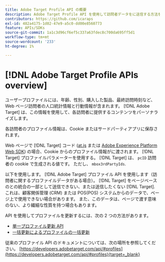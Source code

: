 ```yaml
---
title: Adobe Target Profile API の概要
description: Adobe Target Profile API を使用して訪問者データをに送信する方法を説明します。 [!DNL Target].
contributors: https://github.com/icaraps
exl-id: 482a4175-1d02-47e9-a5c0-dd00e8560773
feature: APIs/SDKs
source-git-commit: 1a1c3d96cf6ef5c337a63fdec8c700da695ff5d1
workflow-type: tm+mt
source-wordcount: '233'
ht-degree: 1%

---
```


# [!DNL Adobe Target Profile APIs overview]

ユーザープロファイルには、年齢、性別、購入した製品、最終訪問時刻など、Web ページ訪問者の人口統計情報と行動情報が含まれます。 [!DNL Adobe Target] は、この情報を使用して、各訪問者に提供するコンテンツをパーソナライズします。

各訪問者のプロファイル情報は、Cookie またはサードパーティアプリに保存されます。

Web ページで [!DNL Target] コード ([at.js](/help/dev/implement/client-side/atjs/how-atjs-works/overview.md) または [Adobe Experience Platform Web SDK](/help/dev/implement/client-side/aep-web-sdk.md)) の場合、Cookie からのプロファイル情報がに渡されます。 [!DNL Target] プロファイルパラメーターを使用する。 [!DNL Target] は、 `pcID` 訪問者の cookie で生成される値です。 ただし、 `mbox3rdPartyIds`.

以下を使用します。 [!DNL Adobe Target] プロファイル API を使用します（訪問者に関するプロファイルデータがある場合）。 [!DNL Target] をページベースのとの統合の一部として送信できない、または送信したくない [!DNL Target]. これは、顧客関係管理 (CRM) または POS(POS) システムからのデータで、ページ上で使用できない場合があります。 また、このデータは、ページで渡す意味のない、より繊細な性質を持つ場合もあります。

API を使用してプロファイルを更新するには、次の 2 つの方法があります。

* [単一プロファイル更新 API](/help/dev/administer/profile-api/profile-single-api.md)
* [一括更新によるプロファイルの一括更新](/help/dev/administer/profile-api/profile-bulk-api.md)

従来のプロファイル API のドキュメントについては、次の場所を参照してください。 [https://developers.adobetarget.com/api/#profiles](https://developers.adobetarget.com/api/#profiles){target=_blank}
